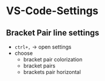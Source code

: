 # VS-Code-Settings

## Bracket Pair line settings

- `ctrl+,` -> open settings
- choose
  - bracket pair colorization
  - bracket pairs
  - brackets pair horizontal

